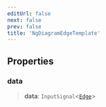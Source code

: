 ```yaml
---
editUrl: false
next: false
prev: false
title: 'NgDiagramEdgeTemplate'
---
```


## Properties

### data

> **data**: `InputSignal`\<[`Edge`](/api/other/edge/)\>
